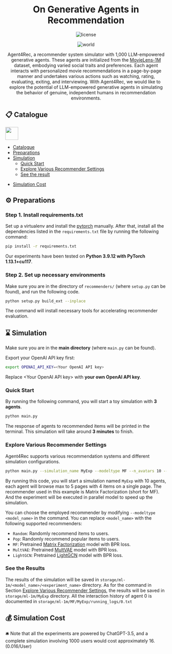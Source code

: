 <div align=center>
<!-- <h1>Avatar: Agent-based Virtual Approach to Large Scale Recommendation Simulation</h1> -->

<h1>On Generative Agents in Recommendation</h1>

<img src="https://img.shields.io/badge/License-MIT-blue" alt="license">

![world](assets/sandbox.png)

Agent4Rec, a recommender system simulator with 1,000 LLM-empowered generative agents. These agents are initialized from the [MovieLens-1M](https://grouplens.org/datasets/movielens/1m/) dataset, embodying varied social traits and preferences. Each agent interacts with personalized movie recommendations in a page-by-page manner and undertakes various actions such as watching, rating, evaluating, exiting, and interviewing. With Agent4Rec, we would like to explore the potential of LLM-empowered generative agents in simulating the behavior of genuine, independent humans in recommendation environments. 


</div>


<p id="Catalogue"></p>  

## 📋 Catalogue 
<div>
<img src="assets/agent4rec.png" height=40">
</div>

- [Catalogue](#Catalogue)
- [Preparations](#Preparations)
- [Simulation](#Simulation)
  - [Quick Start](#Quick-Start)
  - [Explore Various Recommender Settings](#Explore-Various-Recommender-Settings)
  - [See the result](#Results)
<!-- - [Explore Unsolved Problems in Recommender Systems](#Explore-Unsolved-Problems-in-Recommender-Systems)
  - [Filter Bubble](#Filter-Bubble)
  - [Causal Discovery](#Causal-Discovery) -->
- [Simulation Cost](#Simulation-Cost)


<p id="Preparations"></p>  

## ⚙️ Preparations

### Step 1. Install requirements.txt
Set up a virtualenv and install the [pytorch](https://pytorch.org/get-started/previous-versions/) manually. After that, install all the dependencies listed in the `requirements.txt` file by running the following command:

```bash
pip install -r requirements.txt
```
Our experiments have been tested on **Python 3.9.12 with PyTorch 1.13.1+cu117**.

### Step 2. Set up necessary environments
Make sure you are in the directory of `recommenders/` (where `setup.py` can be found), and run the following code.

```bash
python setup.py build_ext --inplace
```

The command will install necessary tools for accelerating recommender evaluation.
<!-- 
Then, run the following command to train a 2 layer LightGCN with bpr loss:

```bash
python train_recommender.py --neg_sample 1 --infonce 0
``` -->

<p id="Simulation"></p>  

## ⌛️ Simulation
Make sure you are in the **main directory** (where `main.py` can be found).

Export your OpenAI API key first:

```bash
export OPENAI_API_KEY=<Your OpenAI API key>
```
Replace \<Your OpenAI API key\> with **your own OpenAI API key**.

<p id="Quick-Start"></p> 

### Quick Start

By running the following command, you will start a toy simulation with **3 agents**.
```bash
python main.py
```
The response of agents to recommended items will be printed in the terminal. This simulation will take around **3 minutes** to finish.

<p id="Explore-Various-Recommender-Settings"></p> 

### Explore Various Recommender Settings

Agent4Rec supports various recommendation systems and different simulation configurations.

```bash
python main.py --simulation_name MyExp --modeltype MF --n_avatars 10 --max_pages 5 --items_per_page 4 --execution_mode parallel
```

By running this code, you will start a simulation named `MyExp` with 10 agents, each agent will browse max to 5 pages with 4 items on a single page. The recommender used in this example is Matrix Factorization (short for MF). And the experiment will be executed in parallel model to speed up the simulation.

You can choose the employed recommender by modifying `--modeltype <model_name>` in the command. You can replace `<model_name>` with the following supported recommenders:
- `Random`: Randomly recommend items to users.  
- `Pop`: Randomly recommend popular items to users.  
- `MF`: Pretrained [Matrix Factorization](https://ieeexplore.ieee.org/abstract/document/5197422) model with BPR loss.  
- `MultVAE`: Pretrained [MultVAE](https://arxiv.org/abs/1802.05814) model with BPR loss.
- `LightGCN`: Pretrained [LightGCN](https://arxiv.org/abs/2002.02126) model with BPR loss.  

<!-- <p id="Explore-Various-Recommenders"></p> 

### Explore Various Recommenders -->

<p id="Results"></p>  

### See the Results

The results of the simulation will be saved in `storage/ml-1m/<model_name>/<experiment_name>` directory. As for the command in Section [Explore Various Recommender Settings](#Explore-Various-Recommender-Settings), the results will be saved in `storage/ml-1m/MyExp` directory. All the interaction history of agent 0 is documented in `storage/ml-1m/MF/MyExp/running_logs/0.txt`

<p id="Simulation-Cost"></p>  

## 💰 Simulation Cost
🛎️ Note that all the experiments are powered by ChatGPT-3.5, and a complete simulation involving 1000 users would cost approximately $16. ($0.016/User)


